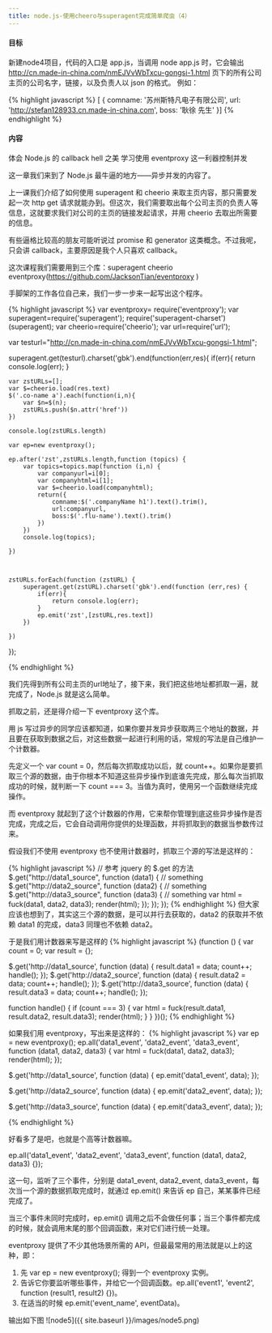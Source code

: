 ```yaml
---
title: node.js-使用cheero与superagent完成简单爬虫（4）
---
```


#### 目标
新建node4项目，代码的入口是 app.js，当调用 node app.js 时，它会输出 http://cn.made-in-china.com/nmEJVvWbTxcu-gongsi-1.html 页下的所有公司主页的公司名字，链接，以及负责人以 json 的格式。
例如：

{% highlight javascript %}
[ { comname: '苏州斯特凡电子有限公司',
    url: 'http://stefan128933.cn.made-in-china.com',
    boss: '耿徐 先生' }]
{% endhighlight %}

#### 内容
体会 Node.js 的 callback hell 之美
学习使用 eventproxy 这一利器控制并发

这一章我们来到了 Node.js 最牛逼的地方——异步并发的内容了。

上一课我们介绍了如何使用 superagent 和 cheerio 来取主页内容，那只需要发起一次 http get 请求就能办到。但这次，我们需要取出每个公司主页的负责人等信息，这就要求我们对公司的主页的链接发起请求，并用 cheerio 去取出所需要的信息。

有些逼格比较高的朋友可能听说过 promise 和 generator 这类概念。不过我呢，只会讲 callback，主要原因是我个人只喜欢 callback。

这次课程我们需要用到三个库：superagent cheerio eventproxy(https://github.com/JacksonTian/eventproxy )

手脚架的工作各位自己来，我们一步一步来一起写出这个程序。

{% highlight javascript %}
var eventproxy= require('eventproxy');
var superagent=require('superagent');
require('superagent-charset')(superagent);
var cheerio=require('cheerio');
var url=require('url');

var testurl="http://cn.made-in-china.com/nmEJVvWbTxcu-gongsi-1.html";

superagent.get(testurl).charset('gbk').end(function(err,res){
    if(err){
        return console.log(err);
    }

    var zstURLs=[];
    var $=cheerio.load(res.text)
    $('.co-name a').each(function(i,n){
        var $n=$(n);
        zstURLs.push($n.attr('href'))
    })

    console.log(zstURLs.length)

    var ep=new eventproxy();

    ep.after('zst',zstURLs.length,function (topics) {
        var topics=topics.map(function (i,n) {
            var companyurl=i[0];
            var companyhtml=i[1];
            var $=cheerio.load(companyhtml);
            return({
                comname:$('.companyName h1').text().trim(),
                url:companyurl,
                boss:$('.flu-name').text().trim()
            })
        })
        console.log(topics);

    })



    zstURLs.forEach(function (zstURL) {
        superagent.get(zstURL).charset('gbk').end(function (err,res) {
            if(err){
                return console.log(err);
            }
            ep.emit('zst',[zstURL,res.text])
        })

    })

});

{% endhighlight %}

我们先得到所有公司主页的url地址了，接下来，我们把这些地址都抓取一遍，就完成了，Node.js 就是这么简单。

抓取之前，还是得介绍一下 eventproxy 这个库。

用 js 写过异步的同学应该都知道，如果你要并发异步获取两三个地址的数据，并且要在获取到数据之后，对这些数据一起进行利用的话，常规的写法是自己维护一个计数器。

先定义一个 var count = 0，然后每次抓取成功以后，就 count++。如果你是要抓取三个源的数据，由于你根本不知道这些异步操作到底谁先完成，那么每次当抓取成功的时候，就判断一下 count === 3。当值为真时，使用另一个函数继续完成操作。

而 eventproxy 就起到了这个计数器的作用，它来帮你管理到底这些异步操作是否完成，完成之后，它会自动调用你提供的处理函数，并将抓取到的数据当参数传过来。

假设我们不使用 eventproxy 也不使用计数器时，抓取三个源的写法是这样的：

{% highlight javascript %}
// 参考 jquery 的 $.get 的方法
$.get("http://data1_source", function (data1) {
  // something
  $.get("http://data2_source", function (data2) {
    // something
    $.get("http://data3_source", function (data3) {
      // something
      var html = fuck(data1, data2, data3);
      render(html);
    });
  });
});
{% endhighlight %}
但大家应该也想到了，其实这三个源的数据，是可以并行去获取的，data2 的获取并不依赖 data1 的完成，data3 同理也不依赖 data2。

于是我们用计数器来写是这样的
{% highlight javascript %}
(function () {
  var count = 0;
  var result = {};

  $.get('http://data1_source', function (data) {
    result.data1 = data;
    count++;
    handle();
    });
  $.get('http://data2_source', function (data) {
    result.data2 = data;
    count++;
    handle();
    });
  $.get('http://data3_source', function (data) {
    result.data3 = data;
    count++;
    handle();
    });

  function handle() {
    if (count === 3) {
      var html = fuck(result.data1, result.data2, result.data3);
      render(html);
    }
  }
})();
{% endhighlight %}

如果我们用 eventproxy，写出来是这样的：
{% highlight javascript %}
var ep = new eventproxy();
ep.all('data1_event', 'data2_event', 'data3_event', function (data1, data2, data3) {
  var html = fuck(data1, data2, data3);
  render(html);
});

$.get('http://data1_source', function (data) {
  ep.emit('data1_event', data);
  });

$.get('http://data2_source', function (data) {
  ep.emit('data2_event', data);
  });

$.get('http://data3_source', function (data) {
  ep.emit('data3_event', data);
  });

{% endhighlight %}

好看多了是吧，也就是个高等计数器嘛。

ep.all('data1_event', 'data2_event', 'data3_event', function (data1, data2, data3) {});

这一句，监听了三个事件，分别是 data1_event, data2_event, data3_event，每次当一个源的数据抓取完成时，就通过 ep.emit() 来告诉 ep 自己，某某事件已经完成了。

当三个事件未同时完成时，ep.emit() 调用之后不会做任何事；当三个事件都完成的时候，就会调用末尾的那个回调函数，来对它们进行统一处理。

eventproxy 提供了不少其他场景所需的 API，但最最常用的用法就是以上的这种，即：

1. 先 var ep = new eventproxy(); 得到一个 eventproxy 实例。
1. 告诉它你要监听哪些事件，并给它一个回调函数。ep.all('event1', 'event2', function (result1, result2) {})。
1. 在适当的时候 ep.emit('event_name', eventData)。

输出如下图
![node5]({{ site.baseurl }}/images/node5.png)